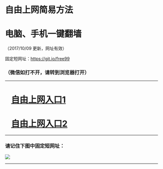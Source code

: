 ﻿# 自由上网简易方法

# 电脑、手机一键翻墙

（2017/10/09 更新，网址有效）

固定短网址：https://git.io/free99

### （微信如打不开，请转到浏览器打开）


***





# &nbsp;&nbsp; <a href="http://ft1045031059.fwq-tz-1001.info/fwqtz01.html?t=100900125186 " target="_blank">自由上网入口1</a>
# &nbsp;&nbsp; <a href="http://ft106208936.fwq-tz-1002.info/fwqtz02.html?t=100900118010 " target="_blank">自由上网入口2</a>
***

### 请记住下图中固定短网址：

<img src="https://s3-us-west-2.amazonaws.com/fwq-1001/yjfq-20170905okok.png" /> 


***

